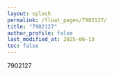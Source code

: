 ```yaml
---
layout: splash
permalink: /float_pages/7902127/
title: "7902127"
author_profile: false
last_modified_at: 2025-06-13
toc: false
---
```

 
7902127
